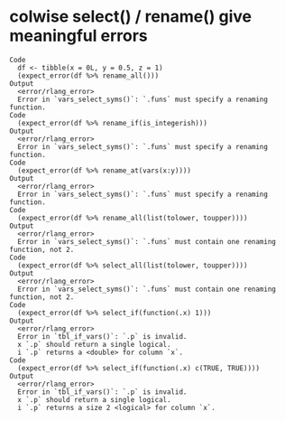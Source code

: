 # colwise select() / rename() give meaningful errors

    Code
      df <- tibble(x = 0L, y = 0.5, z = 1)
      (expect_error(df %>% rename_all()))
    Output
      <error/rlang_error>
      Error in `vars_select_syms()`: `.funs` must specify a renaming function.
    Code
      (expect_error(df %>% rename_if(is_integerish)))
    Output
      <error/rlang_error>
      Error in `vars_select_syms()`: `.funs` must specify a renaming function.
    Code
      (expect_error(df %>% rename_at(vars(x:y))))
    Output
      <error/rlang_error>
      Error in `vars_select_syms()`: `.funs` must specify a renaming function.
    Code
      (expect_error(df %>% rename_all(list(tolower, toupper))))
    Output
      <error/rlang_error>
      Error in `vars_select_syms()`: `.funs` must contain one renaming function, not 2.
    Code
      (expect_error(df %>% select_all(list(tolower, toupper))))
    Output
      <error/rlang_error>
      Error in `vars_select_syms()`: `.funs` must contain one renaming function, not 2.
    Code
      (expect_error(df %>% select_if(function(.x) 1)))
    Output
      <error/rlang_error>
      Error in `tbl_if_vars()`: `.p` is invalid.
      x `.p` should return a single logical.
      i `.p` returns a <double> for column `x`.
    Code
      (expect_error(df %>% select_if(function(.x) c(TRUE, TRUE))))
    Output
      <error/rlang_error>
      Error in `tbl_if_vars()`: `.p` is invalid.
      x `.p` should return a single logical.
      i `.p` returns a size 2 <logical> for column `x`.


